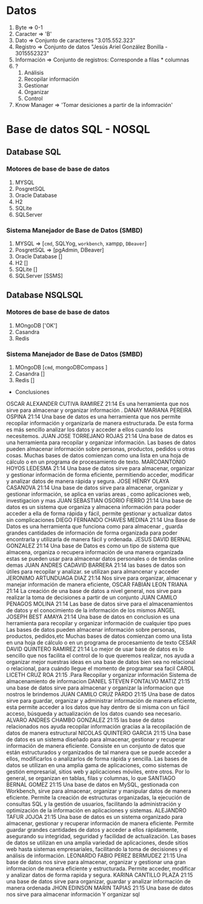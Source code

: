 # Datos

1. Byte => 0-1
2. Caracter => 'B'
3. Dato => Conjunto de caracteres "3.015.552.323"
4. Registro => Conjunto de datos "Jesús Ariel González Bonilla - 3015552323"
5. Información => Conjunto de registros: Corresponde a filas * columnas
6. ?
   1. Análisis
   2. Recopilar información
   3. Gestionar 
   4. Organizar
   5. Control
7. Know Manager => 'Tomar desiciones a partir de la infomración'


# Base de datos SQL - NOSQL

## Database SQL

### Motores de base de base de datos

1. MYSQL
2. PosgretSQL
3. Oracle Database 
4. H2
5. SQLite
6. SQLServer

### Sistema Manejador de Base de Datos (SMBD)

1. MYSQL => [`cmd`, SQLYog, `workbench`, xampp, `DBeaver`]
2. PosgretSQL => [pgAdmin, DBeaver]
3. Oracle Database []
4. H2 []
5. SQLite []
6. SQLServer [SSMS]


## Database NSQLSQL

### Motores de base de base de datos

1. MOngoDB ['OK']
2. Casandra
3. Redis 

### Sistema Manejador de Base de Datos (SMBD)

1. MOngoDB [`cmd`, mongoDBCompass ]
2. Casandra []
3. Redis []


- Conclusiones

OSCAR ALEXANDER CUTIVA RAMIREZ
21:14
Es una herramienta que nos sirve para almacenar y organizar información .
DANAY MARIANA PEREIRA OSPINA
21:14
Una base de datos es una herramienta que nos permite recopilar información y organizarla de manera estructurada. De esta forma es más sencillo analizar los datos y acceder a ellos cuando los necesitemos.
JUAN JOSE TORREJANO ROJAS
21:14
Una base de datos es una herramienta para recopilar y organizar información. Las bases de datos pueden almacenar información sobre personas, productos, pedidos u otras cosas. Muchas bases de datos comienzan como una lista en una hoja de cálculo o en un programa de procesamiento de texto.
MARCOANTONIO HOYOS LEDESMA
21:14
Una base de datos sirve para almacenar, organizar y gestionar información de forma eficiente, permitiendo acceder, modificar y analizar datos de manera rápida y segura.
JOSE HENRY OLAYA CASANOVA
21:14
Una base de datos sirve para almacenar, organizar y gestionar información, se aplica en varias areas , como aplicaciones web, investigacion y mas
JUAN SEBASTIAN OSORIO FIERRO
21:14
Una base de datos es un sistema que organiza y almacena información para poder acceder a ella de forma rápida y fácil, permite gestionar y actualizar datos sin complicaciones
DIEGO FERNANDO CHAVES MEDINA
21:14
Una Base de Datos es una herramienta que funciona como para almacenar , guarda grandes cantidades de información de forma organizada para poder encontrarla y utilizarla de manera fácil y ordenada.
JESUS DAVID BERNAL GONZALEZ
21:14
Una base de Datos es como un tipo de sistema que almacena, organiza o recupera información de una manera organizada estas se pueden usar para almacenar datos personales o de tiendas online demas
JUAN ANDRES CADAVID BARRERA
21:14
las bases de datos son útiles para recopilar y analizar. se utilizan para almancenar y acceder
JERONIMO ARTUNDUAGA DIAZ
21:14
Nos sirve para organizar, almacenar y manejar información de manera eficiente,
OSCAR FABIAN LEON TRIANA
21:14
La creación de una base de datos a nivel general, nos sirve para realizar la toma de decisiones a partir de un conjunto
JUAN CAMILO PENAGOS MOLINA
21:14
Las base de datos sirve para el almacenamientos de datos y el conocimiento de la información de los mismos
ANGEL JOSEPH BEST AMAYA
21:14
Una base de datos en conclusion es una herramienta para recopilar y organizar información de cualquier tipo pues Las bases de datos pueden almacenar información sobre personas, productos, pedidos,etc Muchas bases de datos comienzan como una lista en una hoja de cálculo o en un programa de procesamiento de texto
CESAR DAVID QUINTERO RAMIREZ
21:14
Lo mejor de usar base de datos es lo sencillo que nos facilita el control de lo que queremos realizar, nos  ayuda a organizar mejor nuestras ideas en una base de datos bien sea no relacional o relacional, para cuándo llegue el momento de programar sea facil
CAROL LICETH CRUZ ROA
21:15
.Para Recopilar y organizar información 
Sistema de almacenamiento de informacion
DANIEL STEVEN FONTALVO MATIZ
21:15
una base de datos sirve para almacenar y organizar la informacion que nostros le brindemos
JUAN CAMILO CRUZ PARDO
21:15
Una base de datos sirve para guardar, organizar y administrar información de manera eficiente, esta permite acceder a los datos que hay dentro de si misma con un fácil acceso, búsqueda y actualización de los datos cuando sea necesario.
ALVARO ANDRES CHAMBO GONZALEZ
21:15
las base de datos relacionados nos ayuda recopilar información gracias a la recopilación de datos  de manera estructural
NICOLAS QUINTERO GARCIA
21:15
Una base de datos es un sistema diseñado para almacenar, gestionar y recuperar información de manera eficiente. Consiste en un conjunto de datos que están estructurados y organizados de tal manera que se puede acceder a ellos, modificarlos o analizarlos de forma rápida y sencilla. Las bases de datos se utilizan en una amplia gama de aplicaciones, como sistemas de gestión empresarial, sitios web y aplicaciones móviles, entre otros. Por lo general, se organizan en tablas, filas y columnas, lo que
SANTIAGO BERNAL GOMEZ
21:15
Una base de datos en MySQL, gestionada con Workbench, sirve para almacenar, organizar y manipular datos de manera eficiente. Permite la creación de estructuras organizadas, la ejecución de consultas SQL y la gestión de usuarios, facilitando la administración y optimización de la información en aplicaciones y sistemas.
ALEJANDRO TAFUR JOJOA
21:15
Una base de datos es un sistema organizado para almacenar, gestionar y recuperar información de manera eficiente. Permite guardar grandes cantidades de datos y acceder a ellos rápidamente, asegurando su integridad, seguridad y facilidad de actualización. Las bases de datos se utilizan en una amplia variedad de aplicaciones, desde sitios web hasta sistemas empresariales, facilitando la toma de decisiones y el análisis de información.
LEONARDO FABIO PEREZ BERMUDEZ
21:15
Una base de datos nos sirve para almacenar, organizar y gestionar una gran informacion de manera eficiente y estructurada. Permite acceder, modificar y analizar datos de forma rapida y segura.
KARINA CANTILLO PLAZA
21:15
una base de datos sirve para organizar, guardar y analizar información de manera ordenada
JHON EDINSON MARIN TAPIAS
21:15
Una base de datos nos sirve para almacenar información     Y organizar  sql